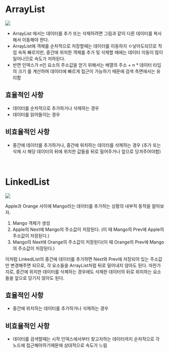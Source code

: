 
# ArrayList 

![](../../../../../../../../../nEoZSvi3dElf26DO80ljB-1657735127303.png)

- ArrayList 에서는 데이터를 추가 또는 삭제하려면 그림과 같이 다른 데이터를 복사해서 이동해야 한다.
- ArrayList에 객체를 순차적으로 저장할때는 데이터를 이동하지 ㅇ낳아도되므로 작업 속독 빠르지만, 중간에 위치한 객체를 추가 및 삭제할 때에는 데이터 이동이 많이 일어나므로 속도가 저하된다.
- 반면 인덱스가 n인 요소의 주소값을 얻기 위해서는 배열의 주소 + n * 데이터 타입의 크기 를 계산하여 데이터에 빠르게 접근이 가능하기 때문에 검색 측면에서는 유리함

## 효율적인 사항

- 데이터를 순차적으로 추가하거나 삭제하는 경우
- 데이터를 읽어들이는 경우

## 비효율적인 사항
- 중간에 데이터를 추가하거나, 중간에 위치하는 데이터를 삭제하는 경우
  (추가 또는 삭제 시 해당 데이터의 뒤에 위치한 값들을 뒤로 밀어주거나 앞으로 당겨주어야함)

&nbsp;
&nbsp;
&nbsp;
&nbsp;
# LinkedList

![](../../../../../../../../../otYh6ONO9GRELle0ohRlA-1657735168396.png)

Apple과 Orange 사이에 Mango라는 데이터를 추가하는 상황의 내부적 동작을 알아보자.

1. Mango 객체가 생성
2. Apple의 Next에 Mango의 주소값이 저장된다. (이 때 Mango의 Prev에 Apple의 주소값이 저장된다.)
3. Mango의 Next에 Orange의 주소값이 저장된다(이 때 Orange의 Prev에 Mango의 주소값이 저장된다.)

이처럼 LinkedList의 중간에 데이터를 추가하면 Next와 Prev에 저장되어 있는 주소값만 변경해주면 되므로, 각 요소들을 ArrayList처럼 뒤로 밀어내지 않아도 된다.
마찬가지로, 중간에 위치한 데이터를 삭제하는 경우에도 삭제한 데이터의 뒤로 위치하는 요소들을 앞으로 당기지 않아도 된다.

## 효율적인 사항

- 중간에 위치하는 데이터를 추가하거나 삭제하는 경우

## 비효율적인 사항

- 데이터를 검색할때는 시작 인덱스에서부터 찾고자하는 데이터까지 순차적으로 각 노드에 접근해야하기때문에 상대적으로 속도가 느림
